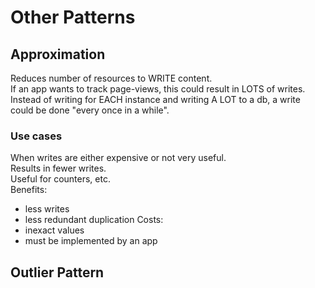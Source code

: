 # Other Patterns

## Approximation

Reduces number of resources to WRITE content.  
If an app wants to track page-views, this could result in LOTS of writes.  
Instead of writing for EACH instance and writing A LOT to a db, a write could be done "every once in a while".

### Use cases

When writes are either expensive or not very useful.  
Results in fewer writes.  
Useful for counters, etc.  
Benefits:

- less writes
- less redundant duplication
  Costs:
- inexact values
- must be implemented by an app

## Outlier Pattern
